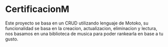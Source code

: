 # CertificacionM
Este proyecto se basa en un CRUD utilizando lenguaje de Motoko, su funcionalidad se basa en la creacion, actualizacion, eliminacion y lectura, nos basamos en una biblioteca de musica para poder rankearla en base a tu gusto.
